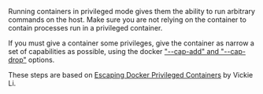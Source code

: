 Running containers in privileged mode gives them the ability to run
arbitrary commands on the host.  Make sure you are not relying on the
container to contain processes run in a privileged container.

If you must give a container some privileges, give the container as narrow
a set of capabilities as possible, using the docker ["--cap-add" and
"--cap-drop"](https://docs.docker.com/engine/reference/run/#runtime-privilege-and-linux-capabilities)
options.

These steps are based on [Escaping Docker Privileged
Containers](https://medium.com/better-programming/escaping-docker-privileged-containers-a7ae7d17f5a1)
by Vickie Li.
